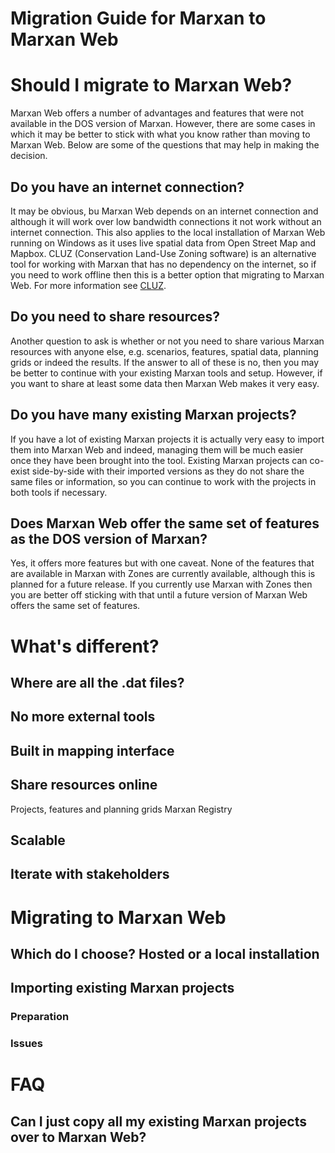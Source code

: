 # Migration Guide for Marxan to Marxan Web
# Should I migrate to Marxan Web?
Marxan Web offers a number of advantages and features that were not available in the DOS version of Marxan. However, there are some cases in which it may be better to stick with what you know rather than moving to Marxan Web. Below are some of the questions that may help in making the decision.  

## Do you have an internet connection?  
It may be obvious, bu Marxan Web depends on an internet connection and although it will work over low bandwidth connections it not work without an internet connection. This also applies to the local installation of Marxan Web running on Windows as it uses live spatial data from Open Street Map and Mapbox. CLUZ (Conservation Land-Use Zoning software) is an alternative tool for working with Marxan that has no dependency on the internet, so if you need to work offline then this is a better option that migrating to Marxan Web. For more information see [CLUZ](https://anotherbobsmith.wordpress.com/software/cluz/).  

## Do you need to share resources?
Another question to ask is whether or not you need to share various Marxan resources with anyone else, e.g. scenarios, features, spatial data, planning grids or indeed the results. If the answer to all of these is no, then you may be better to continue with your existing Marxan tools and setup. However, if you want to share at least some data then Marxan Web makes it very easy.  

## Do you have many existing Marxan projects?
If you have a lot of existing Marxan projects it is actually very easy to import them into Marxan Web and indeed, managing them will be much easier once they have been brought into the tool. Existing Marxan projects can co-exist side-by-side with their imported versions as they do not share the same files or information, so you can continue to work with the projects in both tools if necessary.  

## Does Marxan Web offer the same set of features as the DOS version of Marxan?
Yes, it offers more features but with one caveat. None of the features that are available in Marxan with Zones are currently available, although this is planned for a future release. If you currently use Marxan with Zones then you are better off sticking with that until a future version of Marxan Web offers the same set of features.

# What's different?
## Where are all the .dat files?
## No more external tools
## Built in mapping interface
## Share resources online
Projects, features and planning grids
Marxan Registry
## Scalable
## Iterate with stakeholders
# Migrating to Marxan Web
## Which do I choose? Hosted or a local installation
## Importing existing Marxan projects
### Preparation
### Issues
# FAQ
## Can I just copy all my existing Marxan projects over to Marxan Web?
